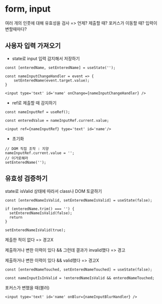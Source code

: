 # form, input

여러 개의 인풋에 대해 유효성을 검사 => 언제? 제출할 때? 포커스가 이동할 때? 입력이 변할때마다?

## 사용자 입력 가져오기 

- state로 input 입력 감지해서 저장하기

```react
const [enteredName, setEnteredName] = useState('');

const nameInputChangeHandler = event => {
    setEnteredName(event.target.value);
}

<input type='text' id='name' onChange={nameInputChangeHandler} /> 
```

- ref로 제출할 때 감지하기

```react
const nameInputRef = useRef();

const enteredValue = nameInputRef.current.value;

<input ref={nameInputRef} type='text' id='name'/>
```

- 초기화

```react
// DOM 직접 조작 : 지양
nameInputRef.current.value = '';
// 이거로해라
setEnteredName('');
```

## 유효성 검증하기

state로 isValid 상태에 따라서 class나 DOM 토글하기 

```react
const [enteredNameIsValid, setEnteredNameIsValid] = useState(false);

if (enteredName.trim() === '') {
  setEnteredNameIsValid(false);
  return
}

setEnteredNameIsValid(true);
```

제출한 적이 없다 => 경고X

제출하거나 변한 이력이 있다 && 그런데 결과가 invalid했다 => 경고

제출하거나 변한 이력이 있다 && valid했다 => 경고X

```react
const [enteredNameTouched, setEnteredNameTouched] = useState(false);

const nameInputIsInValid = !enteredNameIsValid && enteredNameTouched;
```

포커스가 변했을 때(블러)

```react
<input type='text' id='name' onBlur={nameInputBlurHandler} />
```

